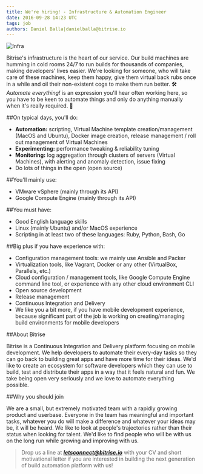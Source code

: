 ```yaml
---
title: We're hiring! - Infrastructure & Automation Engineer
date: 2016-09-28 14:23 UTC
tags: job
authors: Daniel Balla|danielballa@bitrise.io
---
```


![Infra](infra.png)

Bitrise's infrastructure is the heart of our service. Our build machines are humming in cold rooms 24/7 to run builds for thousands of companies, making developers' lives easier. We're looking for someone, who will take care of these machines, keep them happy, give them virtual back rubs once in a while and oil their non-existent cogs to make them run better. 🛠
*Automate everything!* is an expression you'll hear often working here, so you have to be keen to automate things and only do anything manually when it's really required. 🤖

##On typical days, you'll do:

- **Automation:** scripting, Virtual Machine template creation/management (MacOS and Ubuntu), Docker image creation, release management / roll out management of Virtual Machines
- **Experimenting:** performance tweaking & reliability tuning
- **Monitoring:** log aggregation through clusters of servers (Virtual Machines), with alerting and anomaly detection, issue fixing
- Do lots of things in the open (open source)

##You'll mainly use:

- VMware vSphere (mainly through its API)
- Google Compute Engine  (mainly through its API)

##You must have:

- Good English language skills
- Linux (mainly Ubuntu) and/or MacOS experience
- Scripting in at least two of these languages: Ruby, Python, Bash, Go

##Big plus if you have experience with:

- Configuration management tools: we mainly use Ansible and Packer
- Virtualization tools, like Vagrant, Docker or any other (VirtualBox, Parallels, etc.)
- Cloud configuration / management tools, like Google Compute Engine command line tool, or experience with any other cloud environment CLI
- Open source development
- Release management
- Continuous Integration and Delivery
- We like you a bit more, if you have mobile development experience, because significant part of the job is working on creating/managing build environments for mobile developers

##About Bitrise

Bitrise is a Continuous Integration and Delivery platform focusing on mobile development. We help developers to automate their every-day tasks so they can go back to building great apps and have more time for their ideas. We'd like to create an ecosystem for software developers which they can use to build, test and distribute their apps in a way that it feels natural and fun. We take being open very seriously and we love to automate everything possible.

##Why you should join

We are a small, but extremely motivated team with a rapidly growing product and userbase. Everyone in the team has meaningful and important tasks, whatever you do will make a difference and whatever your ideas may be, it will be heard. We like to look at people's trajectories rather than their status when looking for talent. We'd like to find people who will be with us on the long run while growing and improving with us.

>Drop us a line at [***letsconnect@bitrise.io***](mailto:letsconnect@bitrise.io) with your CV and short motivational letter if you are interested in building the next generation of build automation platform with us!
